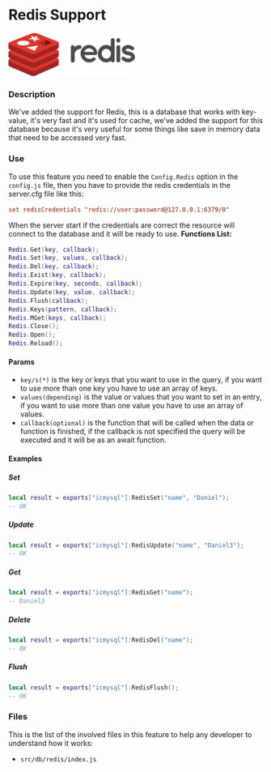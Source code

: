 # Redis Support
<img src="../assets/Redis_Logo.png" width=250>

### Description
We've added the support for Redis, this is a database that works with key-value, it's very fast and it's used for cache, we've added the support for this database because it's very useful for some things like save in memory data that need to be accessed very fast.

### Use
To use this feature you need to enable the ```Config.Redis``` option in the ```config.js``` file, then you have to provide the redis credentials in the server.cfg file like this: 
```cfg
set redisCredentials "redis://user:password@127.0.0.1:6379/0"
```
When the server start if the credentials are correct the resource will connect to the database and it will be ready to use.
**Functions List:**

```lua
Redis.Get(key, callback);
Redis.Set(key, values, callback);
Redis.Del(key, callback);
Redis.Exist(key, callback);
Redis.Expire(key, seconds, callback);
Redis.Update(key, value, callback);
Redis.Flush(callback);
Redis.Keys(pattern, callback);
Redis.MGet(keys, callback);
Redis.Close();
Redis.Open();
Redis.Reload();
```

#### Params
- ```key/s(*)``` is the key or keys that you want to use in the query, if you want to use more than one key you have to use an array of keys.
- ```values(depending)``` is the value or values that you want to set in an entry, if you want to use more than one value you have to use an array of values.
- ```callback(optional)``` is the function that will be called when the data or function is finished, if the callback is not specified the query will be executed and it will be as an await function.

#### Examples
##### Set
```lua
local result = exports["icmysql"]:RedisSet("name", "Daniel");
-- OK
```
##### Update
```lua
local result = exports["icmysql"]:RedisUpdate("name", "Daniel3");
-- OK
```
##### Get
```lua
local result = exports["icmysql"]:RedisGet("name");
-- Daniel3
```
##### Delete
```lua
local result = exports["icmysql"]:RedisDel("name");
-- OK
```
##### Flush
```lua
local result = exports["icmysql"]:RedisFlush();
-- OK
```

### Files
This is the list of the involved files in this feature to help any developer to understand how it works:
- ```src/db/redis/index.js```
